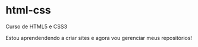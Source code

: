 # html-css
 Curso de HTML5 e CSS3

 Estou aprendendendo a criar sites e agora vou gerenciar meus repositórios!
